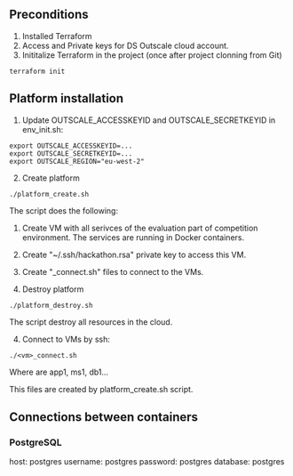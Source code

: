 
## Preconditions
1. Installed Terraform
2. Access and Private keys for DS Outscale cloud account.
3. Inititalize Terraform in the project (once after project clonning from Git)
```
terraform init
```

## Platform installation

1. Update OUTSCALE_ACCESSKEYID and OUTSCALE_SECRETKEYID in env_init.sh:
```
export OUTSCALE_ACCESSKEYID=...
export OUTSCALE_SECRETKEYID=...
export OUTSCALE_REGION="eu-west-2"
```

2. Create platform
```
./platform_create.sh
```
The script does the following:
1. Create VM with all serivces of the evaluation part of competition environment. The services are running in Docker containers.
2. Create "~/.ssh/hackathon.rsa" private key to access this VM.
3. Create "<vm>_connect.sh" files to connect to the VMs.

3. Destroy platform
```
./platform_destroy.sh
```
The script destroy all resources in the cloud.

4. Connect to VMs by ssh:
```
./<vm>_connect.sh
```
Where <vm> are app1, ms1, db1...

This files are created by platform_create.sh script.

## Connections between containers
### PostgreSQL

host: postgres
username: postgres
password: postgres
database: postgres
